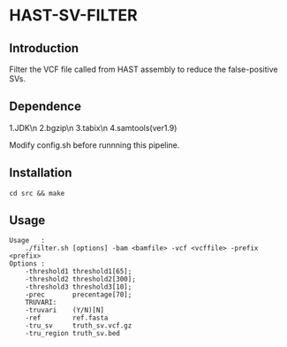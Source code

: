 # HAST-SV-FILTER

## Introduction

Filter the VCF file called from HAST assembly to reduce the false-positive SVs.

## Dependence
1.JDK\n
2.bgzip\n
3.tabix\n
4.samtools(ver1.9)

Modify config.sh before runnning this pipeline.

## Installation

```
cd src && make 
```

## Usage 
```
Usage	:
	./filter.sh [options] -bam <bamfile> -vcf <vcffile> -prefix <prefix>
Options	:
	-threshold1	threshold1[65];
	-threshold2	threshold2[300];
	-threshold3	threshold3[10];
	-prec		precentage[70];
	TRUVARI:
	-truvari	(Y/N)[N]
	-ref		ref.fasta
	-tru_sv		truth_sv.vcf.gz
	-tru_region	truth_sv.bed
  ```
